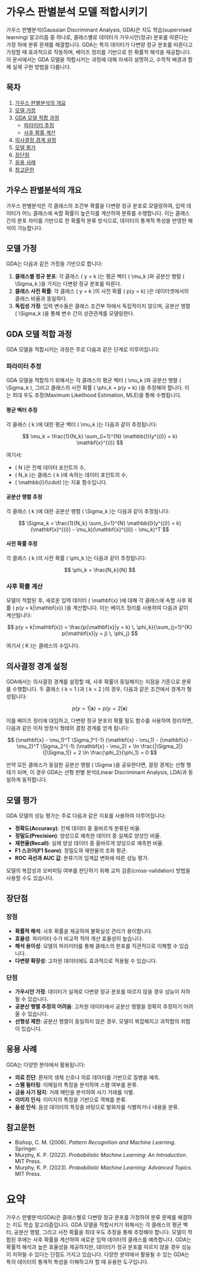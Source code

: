 # 가우스 판별분석 모델 적합시키기

가우스 판별분석(Gaussian Discriminant Analysis, GDA)은 지도 학습(supervised learning) 알고리즘 중 하나로, 클래스별로 데이터가 가우시안(정규) 분포를 따른다는 가정 하에 분류 문제를 해결합니다. GDA는 특히 데이터가 다변량 정규 분포를 따른다고 가정할 때 효과적으로 작동하며, 베이즈 정리를 기반으로 한 확률적 해석을 제공합니다. 이 문서에서는 GDA 모델을 적합시키는 과정에 대해 자세히 설명하고, 수학적 배경과 함께 실제 구현 방법을 다룹니다.

## 목차

1. [가우스 판별분석의 개요](#가우스-판별분석의-개요)
2. [모델 가정](#모델-가정)
3. [GDA 모델 적합 과정](#gda-모델-적합-과정)
   - [파라미터 추정](#파라미터-추정)
   - [사후 확률 계산](#사후-확률-계산)
4. [의사결정 경계 설정](#의사결정-경계-설정)
5. [모델 평가](#모델-평가)
6. [장단점](#장단점)
7. [응용 사례](#응용-사례)
8. [참고문헌](#참고문헌)

## 가우스 판별분석의 개요

가우스 판별분석은 각 클래스의 조건부 확률을 다변량 정규 분포로 모델링하여, 입력 데이터가 어느 클래스에 속할 확률이 높은지를 계산하여 분류를 수행합니다. 이는 클래스 간의 분포 차이를 기반으로 한 확률적 분류 방식으로, 데이터의 통계적 특성을 반영한 해석이 가능합니다.

## 모델 가정

GDA는 다음과 같은 가정을 기반으로 합니다:

1. **클래스별 정규 분포**: 각 클래스 \( y = k \)는 평균 벡터 \( \mu_k \)와 공분산 행렬 \( \Sigma_k \)을 가지는 다변량 정규 분포를 따른다.
2. **클래스 사전 확률**: 각 클래스 \( y = k \)의 사전 확률 \( p(y = k) \)은 데이터셋에서의 클래스 비율과 동일하다.
3. **독립성 가정**: 입력 변수들은 클래스 조건부 하에서 독립적이지 않으며, 공분산 행렬 \( \Sigma_k \)을 통해 변수 간의 상관관계를 모델링한다.

## GDA 모델 적합 과정

GDA 모델을 적합시키는 과정은 주로 다음과 같은 단계로 이루어집니다:

### 파라미터 추정

GDA 모델을 적합하기 위해서는 각 클래스의 평균 벡터 \( \mu_k \)와 공분산 행렬 \( \Sigma_k \), 그리고 클래스의 사전 확률 \( \phi_k = p(y = k) \)을 추정해야 합니다. 이는 최대 우도 추정(Maximum Likelihood Estimation, MLE)을 통해 수행됩니다.

#### 평균 벡터 추정

각 클래스 \( k \)에 대한 평균 벡터 \( \mu_k \)는 다음과 같이 추정됩니다:

$$
\mu_k = \frac{1}{N_k} \sum_{i=1}^{N} \mathbb{I}(y^{(i)} = k) \mathbf{x}^{(i)}
$$

여기서:
- \( N \)은 전체 데이터 포인트의 수,
- \( N_k \)는 클래스 \( k \)에 속하는 데이터 포인트의 수,
- \( \mathbb{I}(\cdot) \)는 지표 함수입니다.

#### 공분산 행렬 추정

각 클래스 \( k \)에 대한 공분산 행렬 \( \Sigma_k \)는 다음과 같이 추정됩니다:

$$
\Sigma_k = \frac{1}{N_k} \sum_{i=1}^{N} \mathbb{I}(y^{(i)} = k) (\mathbf{x}^{(i)} - \mu_k)(\mathbf{x}^{(i)} - \mu_k)^T
$$

#### 사전 확률 추정

각 클래스 \( k \)의 사전 확률 \( \phi_k \)는 다음과 같이 추정됩니다:

$$
\phi_k = \frac{N_k}{N}
$$

### 사후 확률 계산

모델이 적합된 후, 새로운 입력 데이터 \( \mathbf{x} \)에 대해 각 클래스에 속할 사후 확률 \( p(y = k|\mathbf{x}) \)을 계산합니다. 이는 베이즈 정리를 사용하여 다음과 같이 계산됩니다:

$$
p(y = k|\mathbf{x}) = \frac{p(\mathbf{x}|y = k) \, \phi_k}{\sum_{j=1}^{K} p(\mathbf{x}|y = j) \, \phi_j}
$$

여기서 \( K \)는 클래스의 수입니다.

## 의사결정 경계 설정

GDA에서는 의사결정 경계를 설정할 때, 사후 확률이 동일해지는 지점을 기준으로 분류를 수행합니다. 두 클래스 \( k = 1 \)과 \( k = 2 \)의 경우, 다음과 같은 조건에서 경계가 형성됩니다:

$$
p(y = 1|\mathbf{x}) = p(y = 2|\mathbf{x})
$$

이를 베이즈 정리에 대입하고, 다변량 정규 분포의 확률 밀도 함수를 사용하여 정리하면, 다음과 같은 이차 방정식 형태의 결정 경계를 얻게 됩니다:

$$
(\mathbf{x} - \mu_1)^T \Sigma_1^{-1} (\mathbf{x} - \mu_1) - (\mathbf{x} - \mu_2)^T \Sigma_2^{-1} (\mathbf{x} - \mu_2) + \ln \frac{|\Sigma_2|}{|\Sigma_1|} + 2 \ln \frac{\phi_2}{\phi_1} = 0
$$

만약 모든 클래스가 동일한 공분산 행렬 \( \Sigma \)을 공유한다면, 결정 경계는 선형 형태가 되며, 이 경우 GDA는 선형 판별 분석(Linear Discriminant Analysis, LDA)과 동일하게 동작합니다.

## 모델 평가

GDA 모델의 성능 평가는 주로 다음과 같은 지표를 사용하여 이루어집니다:

- **정확도(Accuracy)**: 전체 데이터 중 올바르게 분류된 비율.
- **정밀도(Precision)**: 양성으로 예측한 데이터 중 실제로 양성인 비율.
- **재현율(Recall)**: 실제 양성 데이터 중 올바르게 양성으로 예측한 비율.
- **F1 스코어(F1 Score)**: 정밀도와 재현율의 조화 평균.
- **ROC 곡선과 AUC 값**: 분류기의 임계값 변화에 따른 성능 평가.

모델의 복잡성과 오버피팅 여부를 판단하기 위해 교차 검증(cross-validation) 방법을 사용할 수도 있습니다.

## 장단점

### 장점

- **확률적 해석**: 사후 확률을 제공하여 불확실성 관리가 용이합니다.
- **효율성**: 파라미터 수가 비교적 적어 계산 효율성이 높습니다.
- **해석 용이성**: 모델의 파라미터를 통해 클래스의 분포를 직관적으로 이해할 수 있습니다.
- **다변량 확장성**: 고차원 데이터에도 효과적으로 적용될 수 있습니다.

### 단점

- **가우시안 가정**: 데이터가 실제로 다변량 정규 분포를 따르지 않을 경우 성능이 저하될 수 있습니다.
- **공분산 행렬 추정의 어려움**: 고차원 데이터에서 공분산 행렬을 정확히 추정하기 어려울 수 있습니다.
- **선형성 제한**: 공분산 행렬이 동일하지 않은 경우, 모델이 복잡해지고 과적합의 위험이 있습니다.

## 응용 사례

GDA는 다양한 분야에서 활용됩니다:

- **의료 진단**: 환자의 생체 신호나 의료 데이터를 기반으로 질병을 예측.
- **스팸 필터링**: 이메일의 특징을 분석하여 스팸 여부를 분류.
- **금융 사기 탐지**: 거래 패턴을 분석하여 사기 거래를 식별.
- **이미지 인식**: 이미지의 특징을 기반으로 객체를 분류.
- **음성 인식**: 음성 데이터의 특징을 바탕으로 발화자를 식별하거나 내용을 분류.

## 참고문헌

- Bishop, C. M. (2006). *Pattern Recognition and Machine Learning*. Springer.
- Murphy, K. P. (2022). *Probabilistic Machine Learning: An Introduction*. MIT Press.
- Murphy, K. P. (2023). *Probabilistic Machine Learning: Advanced Topics*. MIT Press.

# 요약

가우스 판별분석(GDA)은 클래스별로 다변량 정규 분포를 가정하여 분류 문제를 해결하는 지도 학습 알고리즘입니다. GDA 모델을 적합시키기 위해서는 각 클래스의 평균 벡터, 공분산 행렬, 그리고 사전 확률을 최대 우도 추정을 통해 추정해야 합니다. 모델이 적합된 후에는 사후 확률을 계산하여 새로운 입력 데이터의 클래스를 예측합니다. GDA는 확률적 해석과 높은 효율성을 제공하지만, 데이터가 정규 분포를 따르지 않을 경우 성능이 저하될 수 있다는 단점도 가지고 있습니다. 다양한 분야에서 활용될 수 있는 GDA는 특히 데이터의 통계적 특성을 이해하고자 할 때 유용한 도구입니다.
